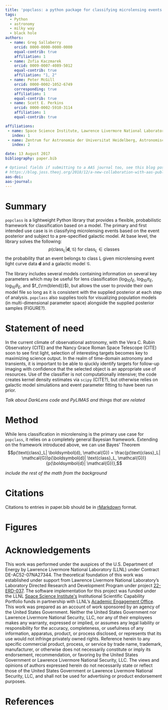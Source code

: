 ```yaml
---
title: 'popclass: a python package for classifying microlensing events'
tags:
  - Python
  - astronomy
  - milky way
  - black hole
authors:
  - name: Greg Sallaberry
    orcid: 0000-0000-0000-0000
    equal-contrib: true
    affiliation: 1
  - name: Zofia Kaczmarek
    orcid: 0009-0007-4089-5012
    equal-contrib: true
    affiliation: "1, 2"
  - name: Peter McGill
    orcid: 0000-0002-1052-6749
    corresponding: true
    affiliation: 1
    equal-contrib: true
  - name: Scott E. Perkins
    orcid: 0000-0002-5910-3114
    affiliation: 1
    equal-contrib: true

affiliations:
 - name: Space Science Institute, Lawrence Livermore National Laboratory, 7000 East Ave., Livermore, CA 94550, USA
   index: 1
 - name: Zentrum fur Astronomie der Universitat Heidelberg, Astronomisches Rechen-Institut, Monchhofstr. 12-14, 69120 Heidelberg, Germany
   index: 2

date: 13 August 2017
bibliography: paper.bib

# Optional fields if submitting to a AAS journal too, see this blog post:
# https://blog.joss.theoj.org/2018/12/a-new-collaboration-with-aas-publishing
aas-doi:
aas-journal:
---
```


# Summary
`popclass` is a lightweight Python library that provides a flexible, probabilistic framework for classification based on a model.
The primary and first intended use case is in classifying microlensing events based on the event posterior and subject to a pre-specified galactic model.
At base level, the library solves the following:
$$ p(\text{class}_L| \boldsymbol{d}, \mathcal{G}) \text{ for } \text{class}_L\in\text{classes}$$
the probability that an event belongs to class L given microlensing event light curve data $\boldsymbol{d}$ and a galactic model $\mathcal{G}$.

The library includes several models containing information on several key parameters which may be useful for lens classification ($\log_{10}t_E$, $\log_{10}\pi_E$, $\log_{10}\theta_E$, and $f_{\rm{blend}}$), but allows the user to provide their own model file so long as it is consistent with the supplied posterior at each step of analysis.
`popclass` also supplies tools for visualizing population models (in multi-dimensional parameter space) alongside the supplied posterior samples (FIGURE?).

# Statement of need
In the current climate of observational astronomy, with the Vera C. Rubin Observatory (CITE) and the Nancy Grace Roman Space Telescope (CITE) soon to see first light, selection of interesting targets becomes key to maximizing science output.
In the realm of time-domain astronomy and transients, it is important to be able to qiuckly identify targets for follow-up imaging with confidence that the selected object is an appropriate use of resources.
Use of the classifier is not computationally intensive; the code creates kernel density estimates via `scipy` (CITE?), but otherwise relies on galactic model simulations and event parameter fitting to have been run prior.

*Talk about DarkLens code and PyLIMAS and things that are related*

# Method
While lens classification in microlensing is the primary use case for `popclass`, it relies on a completely general Bayesian framework.
Extending on the framework introduced above, we can use Bayes' Theorem
$$p(\text{class}_L| \boldsymbol{d}, \mathcal{G}) = \frac{p(\text{class}_L| \mathcal{G})p(\boldsymbol{d}| \text{class}_L, \mathcal{G})}{p(\boldsymbol{d}| \mathcal{G})},$$

*include the rest of the math from the background*



# Citations

Citations to entries in paper.bib should be in
[rMarkdown](http://rmarkdown.rstudio.com/authoring_bibliographies_and_citations.html)
format.

# Figures

# Acknowledgements

This work was performed under the auspices of the U.S.
Department of Energy by Lawrence Livermore National
Laboratory (LLNL) under Contract DE-AC52-07NA27344.
The theoretical foundation of this work was established
under support from Lawrence Livermore National Laboratory’s
Laboratory Directed Research and Development Program
under project [22-ERD-037](https://ldrd-annual.llnl.gov/ldrd-annual-2023/project-highlights/space-security/new-dark-matter-and-early-universe-grand-science-campaign). The software implementation
for this project was funded under the LLNL
[Space Science Institute's](https://space-science.llnl.gov/) Institutional Scientific
Capability Portfolio funds in partnership with LLNL’s
[Academic Engagement Office](https://st.llnl.gov/about-us/AEO).
This work was prepared as an account of work sponsored by an agency of the United States
Government. Neither the United States Government nor Lawrence Livermore National Security,
LLC, nor any of their employees makes any warranty, expressed or implied, or assumes any
legal liability or responsibility for the accuracy, completeness, or usefulness of any
information, apparatus, product, or process disclosed, or represents that its use would
not infringe privately owned rights. Reference herein to any specific commercial product,
process, or service by trade name, trademark, manufacturer, or otherwise does not necessarily
constitute or imply its endorsement, recommendation, or favoring by the United States
Government or Lawrence Livermore National Security, LLC. The views and opinions of authors
expressed herein do not necessarily state or reflect those of the United States Government
or Lawrence Livermore National Security, LLC, and shall not be used for advertising or
product endorsement purposes.

# References

